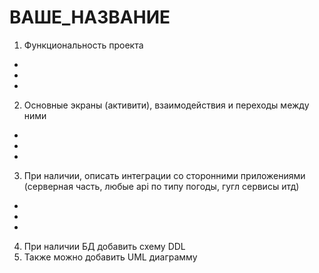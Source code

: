 # ВАШЕ_НАЗВАНИЕ

1. Функциональность проекта
- 
-
-
2. Основные экраны (активити), взаимодействия и переходы между ними
-
-
-
3. При наличии, описать интеграции со сторонними приложениями (серверная часть, любые api по типу погоды, гугл сервисы итд)
-
-
-
4. При наличии БД добавить схему DDL
5. Также можно добавить UML диаграмму
